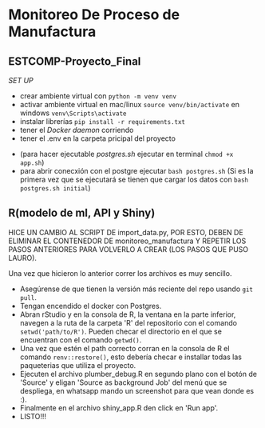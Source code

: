 # Monitoreo De Proceso de Manufactura
## ESTCOMP-Proyecto_Final

_SET UP_
- crear ambiente virtual con `python -m venv venv`
- activar ambiente virtual en mac/linux `source venv/bin/activate` en windows `venv\Scripts\activate`
- instalar librerías `pip install -r requirements.txt` 
- tener el _Docker daemon_ corriendo
- tener el .env en la carpeta pricipal del proyecto

* (para hacer ejecutable _postgres.sh_ ejecutar en terminal `chmod +x app.sh`)
* para abrir conecxión con el postgre ejecutar `bash postgres.sh` (Si es la primera vez que se ejecutará se tienen que cargar los datos con `bash postgres.sh initial`)

## R(modelo de ml, API y Shiny)
HICE UN CAMBIO AL SCRIPT DE import_data.py, POR ESTO, DEBEN DE ELIMINAR EL CONTENEDOR DE monitoreo_manufactura Y REPETIR LOS PASOS ANTERIORES PARA VOLVERLO A CREAR (LOS PASOS QUE PUSO LAURO).

Una vez que hicieron lo anterior correr los archivos es muy sencillo.

- Asegúrense de que tienen la versión más reciente del repo usando `git pull`.
- Tengan encendido el docker con Postgres.
- Abran rStudio y en la consola de R, la ventana en la parte inferior, navegen a la ruta de la carpeta 'R' del repositorio con el comando `setwd('path/to/R')`. Pueden checar el directorio en el que se encuentran con el comando `getwd()`.
- Una vez que estén el path correcto corran en la consola de R el comando `renv::restore()`, esto debería checar e installar todas las paqueterias que utiliza el proyecto.
- Ejecuten el archivo plumber_debug.R en segundo plano con el botón de 'Source' y eligan 'Source as background Job' del menú que se despliega, en whatsapp mando un screenshot para que vean donde es :).
- Finalmente en el archivo shiny_app.R den click en 'Run app'.
- LISTO!!!